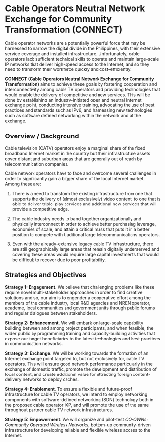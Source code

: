 # Cable Operators Neutral Network Exchange for Community Transformation (CONNECT) 

Cable operator networks are a potentially powerful force that may be harnessed to narrow the digital divide in the Philippines, with their extensive service coverage and installed infrastructure. Unfortunately, cable operators lack sufficient technical skills to operate and maintain large-scale IP networks that deliver high-speed access to the Internet, and so they need to transform their workforce quickly and cost-efficiently. 

**CONNECT (Cable Operators Neutral Network Exchange for Community Transformation)** aims to achieve these goals by fostering cooperation and interconnectivity among cable TV operators
and providing technologies that would enable the delivery of competitive and new services.
This will be done by establishing an industry-initiated open and neutral Internet exchange point,
conducting intensive training, advocating the use of best practices and standards such as IPv6,
and harnessing new technologies such as software defined networking within the network and at
the exchange.

## Overview / Background

Cable television (CATV) operators enjoy a marginal share of the fixed broadband
Internet market in the country but their infrastructure assets cover distant and suburban areas that are generally out of reach by telecommunication companies. 

Cable network operators have to face and overcome several challenges in order to
significantly gain a bigger share of the local Internet market. Among these are:

1. There is a need to transform the existing infrastructure from one that supports the
delivery of (almost exclusively) video content, to one that is able to deliver triple-play
services and additional new services that will provide a competitive edge.

2. The cable industry needs to band together organizationally and physically interconnect
in order to achieve better purchasing leverage, economies of scale, and attain a critical
mass that puts it in a better position to compete with traditional large
telecommunications operators. 

3. Even with the already-extensive legacy cable TV infrastructure, there are still
geographically large areas that remain digitally underserved and covering these areas
would require large capital investments that would be difficult to recover due to poor
profitability. 

## Strategies and Objectives 

**Strategy 1: Engagement**. We believe that challenging problems like these require novel
multi-stakeholder approaches in order to find creative solutions and so, our aim is to engender a cooperative effort among the members of the cable industry, local R&D agencies and NREN operator, academe, local communities and government units through public forums and regular dialogues between stakeholders. 

**Strategy 2: Enhancement**. We will embark on large-scale capability building between
and among project participants, and when feasible, the wider public by programming training and capacity-building activities that expose our target beneficiaries to the latest technologies and best practices in communication networks. 

**Strategy 3: Exchange**. We will be working towards the formation of an 
Internet exchange point targeted to, but not exclusively for, cable TV operators. This will ensure
good network performance particularly in the exchange of domestic traffic,
promote the development and distribution of local content, and create additional value for attracting foreign content-delivery networks to deploy caches. 

**Strategy 4: Enablement**. To ensure a flexible and future-proof infrastructure for cable TV
operators, we intend to employ networking components with software-defined networking (SDN) technology both in the
proposed cable operator IXP, and will promote the use of the same throughout partner cable TV
network infrastructures. 

**Strategy 5: Empowerment**. We will organize and pilot-test _CO-OWNs: Community Operated Wireless
Networks_, bottom-up community-driven infrastructure for developing reliable and flexible wireless access to the Internet. 
